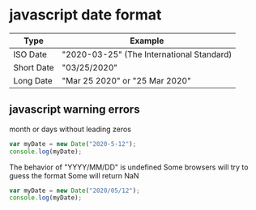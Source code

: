 # javascript date format
Type  | Example
------------- | -------------
ISO Date  | "2020-03-25" (The International Standard)
Short Date  | "03/25/2020"
Long Date  | "Mar 25 2020" or "25 Mar 2020"


## javascript warning errors
month or days without leading zeros
```javascript
var myDate = new Date("2020-5-12");
console.log(myDate);
```
The behavior of "YYYY/MM/DD" is undefined
Some browsers will try to guess the format Some will return NaN
```javascript
var myDate = new Date("2020/05/12");
console.log(myDate);
```
